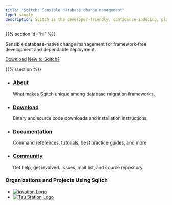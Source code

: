 ```yaml
---
title: "Sqitch: Sensible database change management"
type: single
description: Sqitch is the developer-friendly, confidence-inducing, platform-neutral database change management system.
---
```


{{% section id="hi" %}}

Sensible database-native change management for framework-free development and dependable deployment.

<a href="/download/" class="download" title="Download and install Sqitch"> Download</a>
<a href="/about/" title="About Sqitch">New to Sqitch?</a>

{{% /section %}}

<main id="home">
	<section id="info">
		<nav>
			<ul>
				<li>
					<a class="about" href="/about/"><h3>About</h3></a>
					<p>What makes Sqitch unique among database migration frameworks.</p>
				</li>
				<li>
					<a class="download" href="/download/"><h3>Download</h3></a>
					<p>Binary and source code downloads and installation instructions.</p>
				</li>
				<li>
					<a class="docs" href="/docs/"><h3>Documentation</h3></a>
					<p>Command references, tutorials, best practice guides, and more.</p>
				</li>
				<li>
					<a class="community" href="/community/"><h3>Community</h3></a>
					<p>Get help, get involved. Issues, mail list, and source repository.</p>
				</li>
			</ul>
		</nav>
	</section>
	<section id="orgs">
		<h3>Organizations and Projects Using Sqitch</h3>
		<ul>
			<li><a href="https://iovation.com/" title="iovation"><img src="/img/iovation.svg" alt="iovation Logo" /></a></li>
			<li><a href="https://taustation.space/" title="Tau Station"><img src="/img/taustation.svg" alt="Tau Station Logo" /></li>
		</ul>
	</section>
</main>